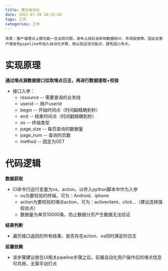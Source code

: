 ```yaml
---
title: 埋点自动化
date: 2022-07-30 20:32:50
tags: 工作
categories: 工作
---
```


`背景：客户端埋点上报功能一旦出现问题，发布上线后会影响数据统计、市场投放等。因此在客户端发布pipeline中加入自动化步骤，用以验证该功能点，避免因小失大。`

# 实现原理
**通过埋点源数据接口拉取埋点日志，再进行数据提取+校验**

- 接口入参：
  - resource -- 需要查询的业务线
  - userid -- 用户userid
  - begin -- 开始时间点（时间戳精确到秒）
  - end -- 结束时间点（时间戳精确到秒）
  - os -- 终端类型
  - page_size -- 每页查询的数据量
  - page_num -- 查询的页数
  - method -- 固定为GET

# 代码逻辑
**数据获取**
- CI命令行运行变量为os、action，以传入python脚本中作为入参
  - ​os为要校验的终端，可为：Android、iphone
  - action为要校验的埋点action，可为：activeclient、click...（建议选择强校验点）
  - 数据量为单页10000条，防止数据分页产生数据无法验证

**结果判断**
- 遍历接口返回的所有结果，是否存在action、os同时满足的日志

**前置依赖**
- 该步骤建议放在UI相关pipeline步骤之后，前置自动化用户操作后的埋点信息可共用，无需手动打点